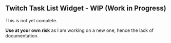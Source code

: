 ## Twitch Task List Widget - WIP (Work in Progress)

This is not yet complete.

**Use at your own risk** as I am working on a new one, hence the lack of documentation.
